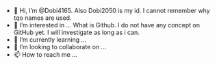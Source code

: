 - 👋 Hi, I’m @Dobi4165. Also Dobi2050 is my id. I cannot remember why tqo names are used. 
- 👀 I’m interested in ... What is Github. I do not have any concept on GitHub yet. I will investigate as long as i can.
- 🌱 I’m currently learning ...
- 💞️ I’m looking to collaborate on ...
- 📫 How to reach me ...

<!---
Dobi4165/Dobi4165 is a ✨ special ✨ repository because its `README.md` (this file) appears on your GitHub profile.
You can click the Preview link to take a look at your changes.
--->
